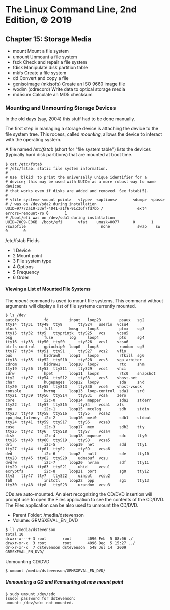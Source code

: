 # The Linux Command Line, 2nd Edition, © 2019

## Chapter 15: Storage Media

* mount Mount a file system
* umount Unmount a file system
* fsck Check and repair a file system
* fdisk Manipulate disk partition table
* mkfs Create a file system
* dd Convert and copy a file
* genisoimage (mkisofs) Create an ISO 9660 image file
* wodim (cdrecord) Write data to optical storage media
* md5sum Calculate an MD5 checksum

### Mounting and Unmounting Storage Devices

In the old days (say, 2004) this stuff had to be done manually.

The first step in managing a storage device is attaching the device to the file system tree.
This rocess, called _mounting_, allows the device to interact with the operating system.

A file named _/etc/fstab_ (short for "file system table") lists the devices (typically hard disk partitions) that are mounted at boot time.

```
$ cat /etc/fstab
# /etc/fstab: static file system information.
#
# Use 'blkid' to print the universally unique identifier for a
# device; this may be used with UUID= as a more robust way to name devices
# that works even if disks are added and removed. See fstab(5).
#
# <file system> <mount point>   <type>  <options>       <dump>  <pass>
# / was on /dev/sda2 during installation
UUID=97772a19-33ef-4041-a1f6-91c36f7fd7bb /               ext4    errors=remount-ro 0       1
# /boot/efi was on /dev/sda1 during installation
UUID=70C9-E06B  /boot/efi       vfat    umask=0077      0       1
/swapfile                                 none            swap    sw              0       0
```

/etc/fstab Fields

* 1 Device
* 2 Mount point
* 3 File system type
* 4 Options
* 5 Frequency
* 6 Order

#### Viewing a List of Mounted File Systems

The _mount_ command is used to mount file systems.
This command without arguments will display a list of file systems currently mounted.


```
$ ls /dev
autofs           fd         input   loop23        psaux   sg2       tty14  tty31  tty49  tty9       ttyS24   userio  vcsu4
block            full       kmsg    loop3         ptmx    sg3       tty15  tty32  tty5   ttyprintk  ttyS25   vcs     vcsu5
bsg              fuse       log     loop4         pts     sg4       tty16  tty33  tty50  ttyS0      ttyS26   vcs1    vcsu6
btrfs-control    gpiochip0  loop0   loop5         random  sg5       tty17  tty34  tty51  ttyS1      ttyS27   vcs2    vfio
bus              hidraw0    loop1   loop6         rfkill  sg6       tty18  tty35  tty52  ttyS10     ttyS28   vcs3    vga_arbiter
cdrom            hidraw1    loop10  loop7         rtc     shm       tty19  tty36  tty53  ttyS11     ttyS29   vcs4    vhci
cdrw             hpet       loop11  loop8         rtc0    snapshot  tty2   tty37  tty54  ttyS12     ttyS3    vcs5    vhost-net
char             hugepages  loop12  loop9         sda     snd       tty20  tty38  tty55  ttyS13     ttyS30   vcs6    vhost-vsock
console          hwrng      loop13  loop-control  sda1    sr0       tty21  tty39  tty56  ttyS14     ttyS31   vcsa    zero
core             i2c-0      loop14  mapper        sda2    stderr    tty22  tty4   tty57  ttyS15     ttyS4    vcsa1   zfs
cpu              i2c-1      loop15  mcelog        sdb     stdin     tty23  tty40  tty58  ttyS16     ttyS5    vcsa2
cpu_dma_latency  i2c-2      loop16  mei0          sdb1    stdout    tty24  tty41  tty59  ttyS17     ttyS6    vcsa3
cuse             i2c-3      loop17  mem           sdb2    tty       tty25  tty42  tty6   ttyS18     ttyS7    vcsa4
disk             i2c-4      loop18  mqueue        sdc     tty0      tty26  tty43  tty60  ttyS19     ttyS8    vcsa5
dri              i2c-5      loop19  net           sdd     tty1      tty27  tty44  tty61  ttyS2      ttyS9    vcsa6
dvd              i2c-6      loop2   null          sde     tty10     tty28  tty45  tty62  ttyS20     udmabuf  vcsu
dvdrw            i2c-7      loop20  nvram         sdf     tty11     tty29  tty46  tty63  ttyS21     uhid     vcsu1
ecryptfs         i2c-8      loop21  port          sg0     tty12     tty3   tty47  tty7   ttyS22     uinput   vcsu2
fb0              initctl    loop22  ppp           sg1     tty13     tty30  tty48  tty8   ttyS23     urandom  vcsu3
```

CDs are auto-mounted. An alert recognizing the CD/DVD insertion will prompt use to open the Files application to see the contents of the CD/DVD. The Files application can be also used to unmount the
CD/DVD.

* Parent Folder: /media/dstevenson
* Volume: GRMSXEVAL_EN_DVD


```
$ ll /media/dstevenson
total 10
drwxr-x---+ 3 root       root       4096 Feb  5 08:06 ./
drwxr-xr-x  3 root       root       4096 Dec  5 15:27 ../
dr-xr-xr-x  7 dstevenson dstevenson  548 Jul 14  2009 GRMSXEVAL_EN_DVD/
```

Unmounting CD/DVD

`$ umount /media/dstevenson/GRMSXEVAL_EN_DVD/`


##### Unmounting a CD and Remounting at new mount point

```
$ sudo umount /dev/sdc
[sudo] password for dstevenson: 
umount: /dev/sdc: not mounted.
```